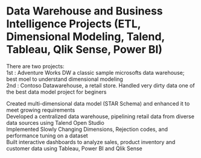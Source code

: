# Data Warehouse and Business Intelligence Projects (ETL, Dimensional Modeling, Talend, Tableau, Qlik Sense, Power BI)

There are two projects:  
1st : Adventure Works DW a classic sample microsofts data warehouse; best moel to understand dimensional modeling  
2nd : Contoso Datawarehouse, a retail store. Handled very dirty data one of the best data model project for beginers  

Created multi-dimensional data model (STAR Schema) and enhanced it to meet growing requirements  
Developed a centralized data warehouse, pipelining retail data from diverse data sources using Talend Open Studio  
Implemented Slowly Changing Dimensions, Rejection codes, and performance tuning on a dataset  
Built interactive dashboards to analyze sales, product inventory and customer data using Tableau, Power BI and Qlik Sense  


